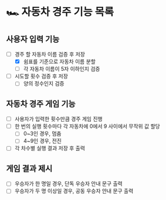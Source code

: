 # 🏎️ 자동차 경주 기능 목록

## 사용자 입력 기능

- [ ] 경주 할 자동차 이름 검증 후 저장
  - [x] 쉼표를 기준으로 자동차 이름 분할
  - [ ] 각 자동차 이름이 5자 이하인지 검증
- [ ] 시도할 횟수 검증 후 저장
  - [ ] 양의 정수인지 검증

## 자동차 경주 게임 기능

- [ ] 사용자가 입력한 횟수만큼 경주 게임 진행
- [ ] 한 번의 실행 횟수마다 각 자동차에 0에서 9 사이에서 무작위 값 할당
  - [ ] 0~3인 경우, 멈춤
  - [ ] 4~9인 경우, 전진
- [ ] 각 차수별 실행 결과 저장 후 출력

## 게임 결과 제시

- [ ] 우승자가 한 명일 경우, 단독 우승자 안내 문구 출력
- [ ] 우승자가 두 명 이상일 경우, 공동 우승자 안내 문구 출력